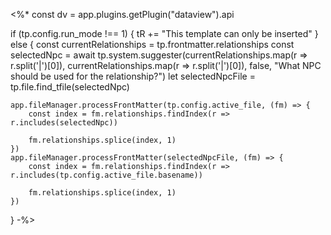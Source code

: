 <%*
const dv = app.plugins.getPlugin("dataview").api

if (tp.config.run_mode !== 1) {
    tR += "This template can only be inserted"
} else {
    const currentRelationships = tp.frontmatter.relationships
    const selectedNpc = await tp.system.suggester(currentRelationships.map(r => r.split('|')[0]), currentRelationships.map(r => r.split('|')[0]), false, "What NPC should be used for the relationship?")
    let selectedNpcFile = tp.file.find_tfile(selectedNpc)

    app.fileManager.processFrontMatter(tp.config.active_file, (fm) => {
        const index = fm.relationships.findIndex(r => r.includes(selectedNpc))

        fm.relationships.splice(index, 1)
    })
    app.fileManager.processFrontMatter(selectedNpcFile, (fm) => {
        const index = fm.relationships.findIndex(r => r.includes(tp.config.active_file.basename))

        fm.relationships.splice(index, 1)
    })
}
-%>